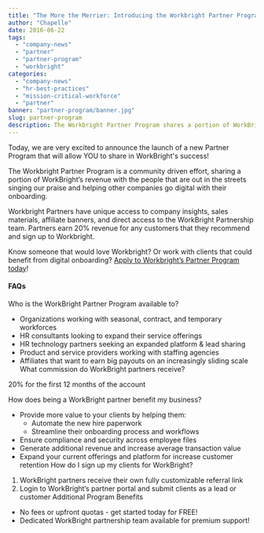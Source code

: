 ```yaml
---
title: "The More the Merrier: Introducing the Workbright Partner Program"
author: "Chapelle"
date: 2016-06-22
tags:
  - "company-news"
  - "partner"
  - "partner-program"
  - "workbright"
categories:
  - "company-news"
  - "hr-best-practices"
  - "mission-critical-workforce"
  - "partner"
banner: "partner-program/banner.jpg"
slug: partner-program
description: The Workbright Partner Program shares a portion of WorkBright’s revenue with those that help other companies go digital with onboarding!
---
```

Today, we are very excited to announce the launch of a new Partner Program that will allow YOU to share in WorkBright's success!   
  
The Workbright Partner Program is a community driven effort, sharing a portion of WorkBright’s revenue with the people that are out in the streets singing our praise and helping other companies go digital with their onboarding.   
  
Workbright Partners have unique access to company insights, sales materials, affiliate banners, and direct access to the WorkBright Partnership team. Partners earn 20% revenue for any customers that they recommend and sign up to Workbright.  
  
Know someone that would love Workbright? Or work with clients that could benefit from digital onboarding? [Apply to Workbright’s Partner Program today](https://workbright.growsumo.com)!
#### **FAQs**
Who is the WorkBright Partner Program available to?
- Organizations working with seasonal, contract, and temporary workforces
- HR consultants looking to expand their service offerings
- HR technology partners seeking an expanded platform & lead sharing
- Product and service providers working with staffing agencies
- Affiliates that want to earn big payouts on an increasingly sliding scale
What commission do WorkBright partners receive?

20% for the first 12 months of the account

How does being a WorkBright partner benefit my business?
- Provide more value to your clients by helping them:
  - Automate the new hire paperwork
  - Streamline their onboarding process and workflows
- Ensure compliance and security across employee files
- Generate additional revenue and increase average transaction value
- Expand your current offerings and platform for increase customer retention
How do I sign up my clients for WorkBright?
1. WorkBright partners receive their own fully customizable referral link
2. Login to WorkBright’s partner portal and submit clients as a lead or customer
Additional Program Benefits
- No fees or upfront quotas - get started today for FREE!
- Dedicated WorkBright partnership team available for premium support!
  
  


  
  


  
  



